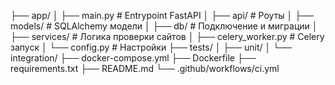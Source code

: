 ├── app/
│   ├── main.py               # Entrypoint FastAPI
│   ├── api/                  # Роуты
│   ├── models/               # SQLAlchemy модели
│   ├── db/                   # Подключение и миграции
│   ├── services/             # Логика проверки сайтов
│   ├── celery_worker.py      # Celery запуск
│   └── config.py             # Настройки
├── tests/
│   ├── unit/
│   └── integration/
├── docker-compose.yml
├── Dockerfile
├── requirements.txt
├── README.md
└── .github/workflows/ci.yml
